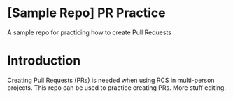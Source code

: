 # [Sample Repo] PR Practice
A sample repo for practicing how to create Pull Requests

# Introduction
Creating Pull Requests (PRs) is needed when using RCS in multi-person projects.
This repo can be used to practice creating PRs.
More stuff editing.